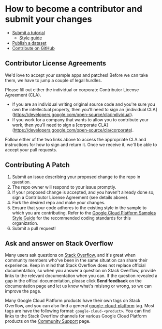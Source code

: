 # How to become a contributor and submit your changes

* [Submit a tutorial](../docs/write.md)
  * [Style guide](../docs/styleguide.md)
* [Publish a dataset](../docs/publish-dataset.md)
* [Contribute on GitHub](../docs/github.md)

## Contributor License Agreements

We'd love to accept your sample apps and patches! Before we can take them, we
have to jump a couple of legal hurdles.

Please fill out either the individual or corporate Contributor License Agreement
(CLA).

  * If you are an individual writing original source code and you're sure you
    own the intellectual property, then you'll need to sign an [individual CLA]
    (https://developers.google.com/open-source/cla/individual).
  * If you work for a company that wants to allow you to contribute your work,
    then you'll need to sign a [corporate CLA]
    (https://developers.google.com/open-source/cla/corporate).

Follow either of the two links above to access the appropriate CLA and
instructions for how to sign and return it. Once we receive it, we'll be able to
accept your pull requests.

## Contributing A Patch

1. Submit an issue describing your proposed change to the repo in question.
1. The repo owner will respond to your issue promptly.
1. If your proposed change is accepted, and you haven't already done so, sign a Contributor License Agreement (see details above).
1. Fork the desired repo and make your changes.
1. Ensure that your code adheres to the existing style in the sample to which you are contributing. Refer to the
   [Google Cloud Platform Samples Style Guide](https://github.com/GoogleCloudPlatform/Template/wiki/style.html) for the
   recommended coding standards for this organization.
1. Submit a pull request!

## Ask and answer on Stack Overflow

Many users ask questions on [Stack Overflow][so], and it's great when community
members who've been in the same situation can share their experience. Keep in
mind that Stack Overflow does not replace official documentation, so when you
answer a question on Stack Overflow, provide links to the relevant documentation
when you can. If the question revealed a gap in the offical
documentation, please click **Send feedback** on
the documentation page and let us know what's misisng or wrong, so we can improve the page.

Many Google Cloud Platform products have their own tags on Stack Overflow, and
you can also find a general [google-cloud-platform][gcp] tag. Most tags are have
the following format: `google-cloud-<product>`. You can find links to the Stack
Overflow channels for various Google Cloud Platform products on the
[Community Support][support] page.

[so]: http://stackoverflow.com/
[gcp]: http://stackoverflow.com/questions/tagged/google-cloud-platform
[support]: https://cloud.google.com/support/#community

